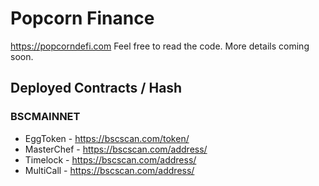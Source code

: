 # Popcorn Finance

https://popcorndefi.com Feel free to read the code. More details coming soon.

## Deployed Contracts / Hash

### BSCMAINNET

- EggToken - https://bscscan.com/token/
- MasterChef - https://bscscan.com/address/
- Timelock - https://bscscan.com/address/
- MultiCall - https://bscscan.com/address/
